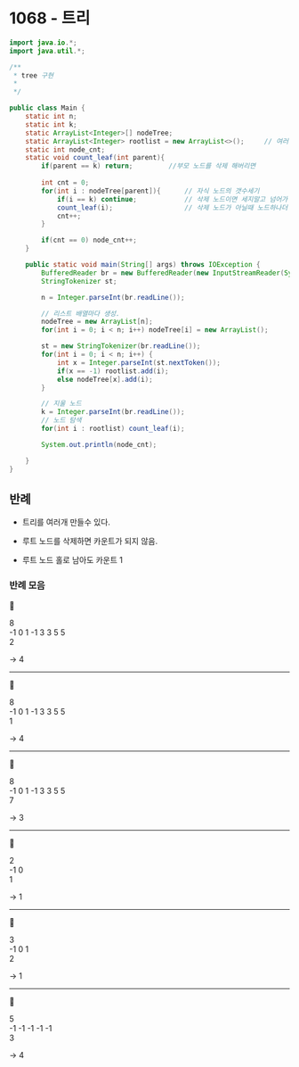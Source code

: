 # 1068 - 트리



```java
import java.io.*;
import java.util.*;

/**
 * tree 구현
 *
 */

public class Main {
    static int n;
    static int k;
    static ArrayList<Integer>[] nodeTree;
    static ArrayList<Integer> rootlist = new ArrayList<>();     // 여러 그래프 탐색시.
    static int node_cnt;
    static void count_leaf(int parent){
        if(parent == k) return;         //부모 노드를 삭제 해버리면
        
        int cnt = 0;
        for(int i : nodeTree[parent]){      // 자식 노드의 갯수세기
            if(i == k) continue;            // 삭제 노드이면 세지말고 넘어가
            count_leaf(i);                  // 삭제 노드가 아닐때 노드하나더 들어가기
            cnt++;
        }

        if(cnt == 0) node_cnt++;
    }

    public static void main(String[] args) throws IOException {
        BufferedReader br = new BufferedReader(new InputStreamReader(System.in));
        StringTokenizer st;

        n = Integer.parseInt(br.readLine());

        // 리스트 배열마다 생성.
        nodeTree = new ArrayList[n];
        for(int i = 0; i < n; i++) nodeTree[i] = new ArrayList();

        st = new StringTokenizer(br.readLine());
        for(int i = 0; i < n; i++) {
            int x = Integer.parseInt(st.nextToken());
            if(x == -1) rootlist.add(i);
            else nodeTree[x].add(i);
        }

        // 지울 노드
        k = Integer.parseInt(br.readLine());
        // 노드 탐색
        for(int i : rootlist) count_leaf(i);

        System.out.println(node_cnt);

    }
}

```


## 반례

* 트리를 여러개 만들수 있다.

* 루트 노드를 삭제하면 카운트가 되지 않음.

* 루트 노드 홀로 남아도 카운트 1


### 반례 모음


🐳

8<br>
-1 0 1 -1 3 3 5 5<br> 
2<br>

-> 4

<hr>

🐳

8<br>
-1 0 1 -1 3 3 5 5 <br>
1<br>

-> 4

<hr>

🐳

8<br>
-1 0 1 -1 3 3 5 5 <br>
7<br>

-> 3

<hr>

🐳

2<br>
-1 0<br>
1<br>

-> 1

<hr>

🐳

3<br>
-1 0 1<br>
2<br>

-> 1

<hr>

🐳

5<br>
-1 -1 -1 -1 -1<br>
3<br>

-> 4




















